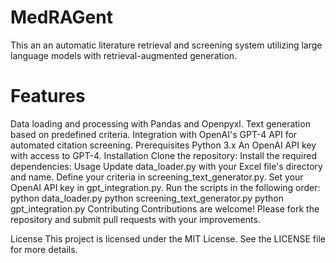 # MedRAGent
This an an automatic literature retrieval and screening system utilizing large language models with retrieval-augmented generation.

# Features
Data loading and processing with Pandas and Openpyxl.
Text generation based on predefined criteria.
Integration with OpenAI's GPT-4 API for automated citation screening.
Prerequisites
Python 3.x
An OpenAI API key with access to GPT-4.
Installation
Clone the repository:
Install the required dependencies:
Usage
Update data_loader.py with your Excel file's directory and name.
Define your criteria in screening_text_generator.py.
Set your OpenAI API key in gpt_integration.py.
Run the scripts in the following order:
python data_loader.py
python screening_text_generator.py
python gpt_integration.py
Contributing
Contributions are welcome! Please fork the repository and submit pull requests with your improvements.

License
This project is licensed under the MIT License. See the LICENSE file for more details.

